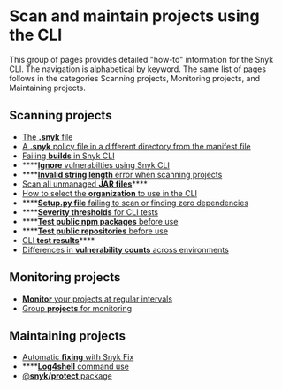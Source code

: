# Scan and maintain projects using the CLI

This group of pages provides detailed "how-to" information for the Snyk CLI. The navigation is alphabetical by keyword. The same list of pages follows in the categories Scanning projects, Monitoring projects, and Maintaining projects.

## Scanning projects

* [The **.snyk** file](the-.snyk-file.md)
* [A **.snyk** policy file in a different directory from the manifest file](using-a-.snyk-file-in-a-separate-directory-than-the-manifest-file.md)
* [Failing **builds** in Snyk CLI](advanced-failing-of-builds-in-snyk-cli.md)
* ****[**Ignore** vulnerabilties using Snyk CLI](ignore-vulnerabilities-using-snyk-cli.md)
* ****[**Invalid string length** error when scanning projects](invalid-string-length-error-when-scanning-projects.md)
* [Scan all unmanaged **JAR files**](scan-all-unmanaged-jar-files.md)****
* [How to select the **organization** to use in the CLI](how-to-select-the-organization-to-use-in-the-cli.md)
* ****[**Setup.py file** failing to scan or finding zero dependencies](why-is-my-setup.py-file-failing-to-scan-or-finding-0-dependencies.md)
* ****[**Severity thresholds** for CLI tests](set-severity-thresholds-for-cli-tests.md)
* ****[**Test public npm packages** before use](test-public-npm-packages-before-use.md)
* ****[**Test public repositories** before use](test-public-repositories-before-use.md)
* [CLI **test results**](view-cli-test-results.md)****
* [Differences in **vulnerability counts** across environments](differences-in-vulnerability-counts-across-environments.md)

## Monitoring projects

* [**Monitor** your projects at regular intervals](monitor-your-projects-at-regular-intervals.md)
* [Group **projects** for monitoring](grouping-projects-by-branch-or-version.md)

## Maintaining projects

* [Automatic **fixing** with Snyk Fix](automatic-remediation-with-snyk-fix.md)
* ****[**Log4shell** command use](how-to-use-the-log4shell-command.md)
* [@**snyk/protect** package](protect-your-code-with-patches.md)
